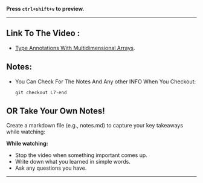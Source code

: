 **Press `ctrl+shift+v` to preview.**

---

## Link To The Video :

- [Type Annotations With Multidimensional Arrays](https://www.youtube.com/watch?v=n6JBmErg1OY&list=PLDoPjvoNmBAy532K9M_fjiAmrJ0gkCyLJ&index=7).

## Notes:

- You Can Check For The Notes And Any other INFO When You Checkout:

  ```git
  git checkout L7-end
  ```

## OR Take Your Own Notes!

Create a markdown file (e.g., notes.md) to capture your key takeaways while watching:

**While watching:**

- Stop the video when something important comes up.
- Write down what you learned in simple words.
- Ask any questions you have.

---
